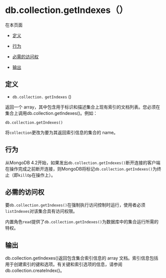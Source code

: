 # [ ](#)db.collection.getIndexes（）

[]()

在本页面

*   [定义](#definition)

*   [行为](#behavior)

*   [必需的访问权](#required-access)

*   [输出](#output)

## <span id="definition">定义</span>

*   `db.collection.`  `getIndexes` ()

返回一个 array，其中包含用于标识和描述集合上现有索引的文档列表。您必须在集合上调用db.collection.getIndexes()。例如：

```
db.collection.getIndexes()
```

将`collection`更改为要为其返回索引信息的集合的 name。

## <span id="behavior">行为</span>

从MongoDB 4.2开始，如果发出`db.collection.getIndexes()`断开连接的客户端在操作完成之前断开连接，则MongoDB将标记`db.collection.getIndexes()`为终止（即`killOp`在操作上）。

## <span id="required-access">必需的访问权</span>

要`db.collection.getIndexes()`在强制执行访问控制时运行，使用者必须`listIndexes`对该集合具有访问权限。

内置角色`read`提供了`db.collection.getIndexes()`为数据库中的集合运行所需的特权。

## <span id="output">输出</span>

db.collection.getIndexes()返回包含集合索引信息的 array 文档。索引信息包括用于创建索引的键和选项。有关键和索引选项的信息，请参阅db.collection.createIndex()。

